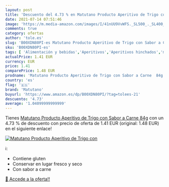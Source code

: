 ```yaml
---
layout: post
title: 'Descuento del 4.73 % en Matutano Producto Aperitivo de Trigo con'
date: 2021-07-14 07:51:46
image: 'https://m.media-amazon.com/images/I/41nUU9VvWFS._SL500_._SL400_.jpg'
comments: true
category: ofertas
author: 'tole.es'
slug: 'B00XDN80PI-es Matutano Producto Aperitivo de Trigo con Sabor a Carne 84g'
sku: 'B00XDN80PI-es'
tags: [ 'Alimentación y bebidas','Aperitivos','Aperitivos hinchados','matutano','trigo', ]
actualPrice: 1.41 EUR
currency: EUR
price: 1.41
comparePrice: 1.48 EUR
prodname: 'Matutano Producto Aperitivo de Trigo con Sabor a Carne  84g'
country: 'es'
flag: '🇪🇸'
brand: 'Matutano'
buyurl: 'https://www.amazon.es/dp/B00XDN80PI/?tag=tolees-21'
descuento: '4.73'
average: '1.04099999999999'
---
```


Tienes [Matutano Producto Aperitivo de Trigo con Sabor a Carne  84g](https://www.amazon.es/dp/B00XDN80PI/?tag=tolees-21) con un 4.73 % de descuento con precio de oferta de 1.41 EUR (original: 1.48 EUR) en el siguiente enlace!

[![Matutano Producto Aperitivo de Trigo con](https://m.media-amazon.com/images/I/41nUU9VvWFS._SL500_._SL400_.jpg)](https://www.amazon.es/dp/B00XDN80PI/?tag=tolees-21)

ℹ️:

- Contiene gluten
- Conservar en lugar fresco y seco
- Con sabor a carne

[🛒 Accede a la oferta!!](https://www.amazon.es/dp/B00XDN80PI/?tag=tolees-21)
